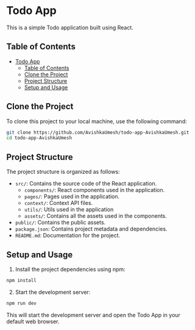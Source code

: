# Todo App

This is a simple Todo application built using React.

## Table of Contents

-   [Todo App](#todo-app)
    -   [Table of Contents](#table-of-contents)
    -   [Clone the Project](#clone-the-project)
    -   [Project Structure](#project-structure)
    -   [Setup and Usage](#setup-and-usage)

## Clone the Project

To clone this project to your local machine, use the following command:

```bash
git clone https://github.com/AvishkaUmesh/todo-app-AvishkaUmesh.git
cd todo-app-AvishkaUmesh
```

## Project Structure

The project structure is organized as follows:

-   `src/`: Contains the source code of the React application.
    -   `components/`: React components used in the application.
    -   `pages/`: Pages used in the application.
    -   `context/`: Context API files.
    -   `utils/`: Utils used in the application
    -   `assets/`: Contains all the assets used in the components.
-   `public/`: Contains the public assets.
-   `package.json`: Contains project metadata and dependencies.
-   `README.md`: Documentation for the project.

## Setup and Usage

1. Install the project dependencies using npm:

```bash
npm install
```

2. Start the development server:

```bash
npm run dev
```

This will start the development server and open the Todo App in your default web browser.
